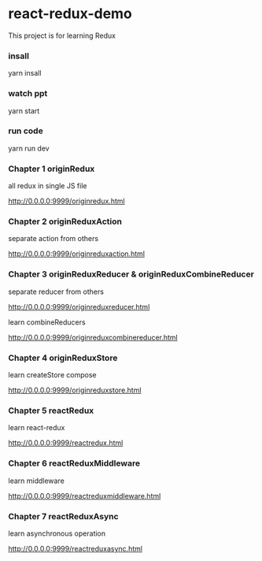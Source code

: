 # react-redux-demo

This project is for learning Redux

### insall

yarn insall 

### watch ppt

yarn start  

### run code

yarn run dev

### Chapter 1 originRedux

all redux in single JS file
 
http://0.0.0.0:9999/originredux.html

### Chapter 2 originReduxAction

separate action from others

http://0.0.0.0:9999/originreduxaction.html

### Chapter 3 originReduxReducer & originReduxCombineReducer

separate reducer from others

http://0.0.0.0:9999/originreduxreducer.html

learn combineReducers

http://0.0.0.0:9999/originreduxcombinereducer.html

### Chapter 4 originReduxStore

learn createStore compose

http://0.0.0.0:9999/originreduxstore.html

### Chapter 5 reactRedux

learn react-redux

http://0.0.0.0:9999/reactredux.html

### Chapter 6 reactReduxMiddleware

learn middleware

http://0.0.0.0:9999/reactreduxmiddleware.html

### Chapter 7 reactReduxAsync

learn asynchronous operation

http://0.0.0.0:9999/reactreduxasync.html
